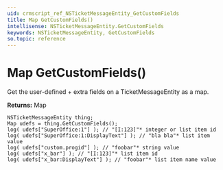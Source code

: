 ```yaml
---
uid: crmscript_ref_NSTicketMessageEntity_GetCustomFields
title: Map GetCustomFields()
intellisense: NSTicketMessageEntity.GetCustomFields
keywords: NSTicketMessageEntity, GetCustomFields
so.topic: reference
---
```


# Map GetCustomFields()

Get the user-defined + extra fields on a TicketMessageEntity as a map.

**Returns:** Map

```crmscript
NSTicketMessageEntity thing;
Map udefs = thing.GetCustomFields();
log( udefs["SuperOffice:1"] ); // "[I:123]"* integer or list item id
log( udefs["SuperOffice:1:DisplayText"] ); // "bla bla"* list item value
log( udefs["custom.progid"] ); // "foobar"* string value
log( udefs["x_bar"] ); // "[I:123]"* list item id
log( udefs["x_bar:DisplayText"] ); // "foobar"* list item name value
```

